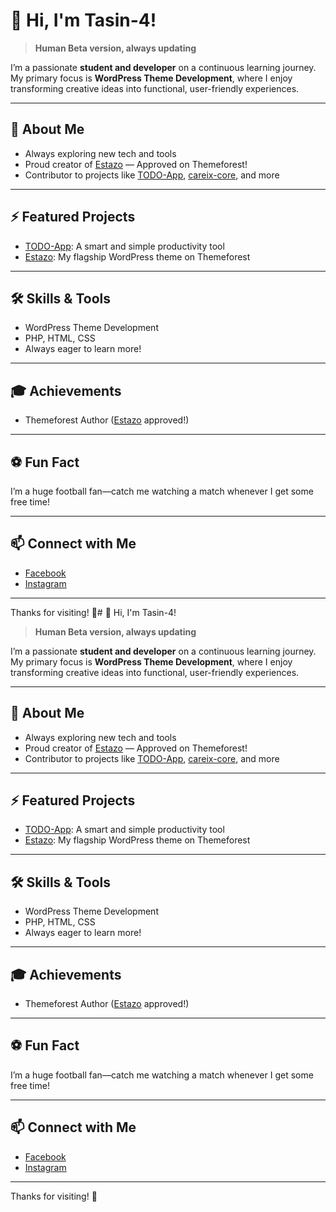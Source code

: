 # 👋 Hi, I'm Tasin-4!

> **Human Beta version, always updating**

I’m a passionate **student and developer** on a continuous learning journey. My primary focus is **WordPress Theme Development**, where I enjoy transforming creative ideas into functional, user-friendly experiences.

---

## 🌱 About Me
- Always exploring new tech and tools
- Proud creator of [Estazo](https://estazo.betteropt.in) — Approved on Themeforest!
- Contributor to projects like [TODO-App](https://github.com/Tasin-4/TODO-App), [careix-core](https://github.com/codeixer/careix-core), and more

---

## ⚡ Featured Projects
- [TODO-App](https://github.com/Tasin-4/TODO-App): A smart and simple productivity tool
- [Estazo](https://estazo.betteropt.in): My flagship WordPress theme on Themeforest

---

## 🛠️ Skills & Tools
- WordPress Theme Development
- PHP, HTML, CSS
- Always eager to learn more!

---

## 🎓 Achievements
- Themeforest Author ([Estazo](https://estazo.betteropt.in) approved!)

---

## ⚽ Fun Fact
I’m a huge football fan—catch me watching a match whenever I get some free time!

---

## 📫 Connect with Me
- [Facebook](https://www.facebook.com/nur.tasin.rahman)
- [Instagram](https://www.instagram.com/tasin__4/#)

---

Thanks for visiting! 🚀# 👋 Hi, I'm Tasin-4!

> **Human Beta version, always updating**

I’m a passionate **student and developer** on a continuous learning journey. My primary focus is **WordPress Theme Development**, where I enjoy transforming creative ideas into functional, user-friendly experiences.

---

## 🌱 About Me
- Always exploring new tech and tools
- Proud creator of [Estazo](https://estazo.betteropt.in) — Approved on Themeforest!
- Contributor to projects like [TODO-App](https://github.com/Tasin-4/TODO-App), [careix-core](https://github.com/codeixer/careix-core), and more

---

## ⚡ Featured Projects
- [TODO-App](https://github.com/Tasin-4/TODO-App): A smart and simple productivity tool
- [Estazo](https://estazo.betteropt.in): My flagship WordPress theme on Themeforest

---

## 🛠️ Skills & Tools
- WordPress Theme Development
- PHP, HTML, CSS
- Always eager to learn more!

---

## 🎓 Achievements
- Themeforest Author ([Estazo](https://estazo.betteropt.in) approved!)

---

## ⚽ Fun Fact
I’m a huge football fan—catch me watching a match whenever I get some free time!

---

## 📫 Connect with Me
- [Facebook](https://www.facebook.com/nur.tasin.rahman)
- [Instagram](https://www.instagram.com/tasin__4/#)

---

Thanks for visiting! 🚀
